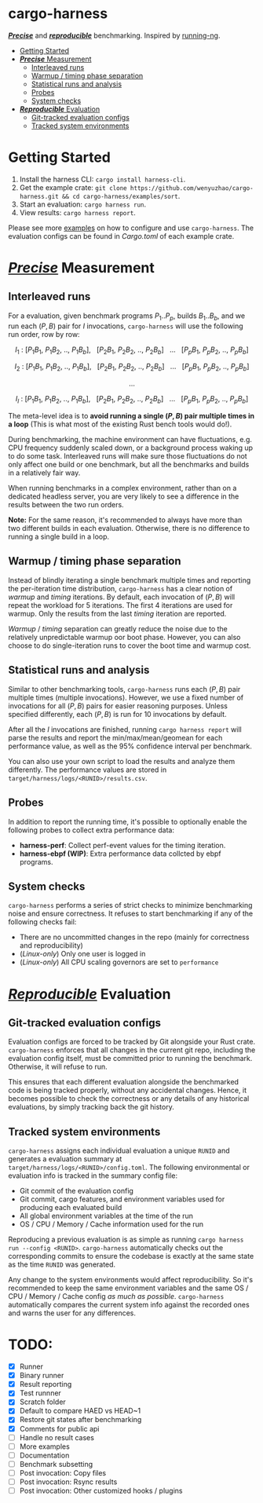 # cargo-harness

**_<ins>Precise</ins>_** and **_<ins>reproducible</ins>_** benchmarking. Inspired by [running-ng](https://anupli.github.io/running-ng).

* [Getting Started](#getting-started)
* [**_<ins>Precise</ins>_** Measurement](#precise-measurement)
  * [Interleaved runs](#interleaved-runs)
  * [Warmup / timing phase separation](#warmup--timing-phase-separation)
  * [Statistical runs and analysis](#statistical-runs-and-analysis)
  * [Probes](#probes)
  * [System checks](#system-checks)
* [**_<ins>Reproducible</ins>_** Evaluation](#reproducible-evaluation)
  * [Git-tracked evaluation configs](#git-tracked-evaluation-configs)
  * [Tracked system environments](#tracked-system-environments)

# Getting Started

1. Install the harness CLI: `cargo install harness-cli`.
2. Get the example crate: `git clone https://github.com/wenyuzhao/cargo-harness.git && cd cargo-harness/examples/sort`.
3. Start an evaluation: `cargo harness run`.
4. View results: `cargo harness report`.

Please see more [examples](/examples) on how to configure and use `cargo-harness`. The evaluation configs can be found in _Cargo.toml_ of each example crate.

# _<ins>Precise</ins>_ Measurement

## Interleaved runs

For a evaluation, given benchmark programs $P_1..P_p$, builds $B_1..B_b$, and we run each $(P, B)$ pair for $I$ invocations, `cargo-harness` will use the following run order, row by row:

$$I_1\ :\ [P_1B_1,\ P_1B_2,\ ..,\ P_1B_b],\ \ \ [P_2B_1,\ P_2B_2,\ ..,\ P_2B_b]\ \ \ ...\ \ \ [P_pB_1,\ P_pB_2,\ ..,\ P_pB_b]$$

$$I_2\ :\ [P_1B_1,\ P_1B_2,\ ..,\ P_1B_b],\ \ \ [P_2B_1,\ P_2B_2,\ ..,\ P_2B_b]\ \ \ ...\ \ \ [P_pB_1,\ P_pB_2,\ ..,\ P_pB_b]$$

$$\dots$$

$$I_I\ :\ [P_1B_1,\ P_1B_2,\ ..,\ P_1B_b],\ \ \ [P_2B_1,\ P_2B_2,\ ..,\ P_2B_b]\ \ \ ...\ \ \ [P_pB_1,\ P_pB_2,\ ..,\ P_pB_b]$$

The meta-level idea is to **avoid running a single $(P,B)$ pair multiple times in a loop** (This is what most of the existing Rust bench tools would do!).

During benchmarking, the machine environment can have fluctuations, e.g. CPU frequency suddenly scaled down, or a background process waking up to do some task. Interleaved runs will make sure those fluctuations do not only affect one build or one benchmark, but all the benchmarks and builds in a relatively fair way.

When running benchmarks in a complex environment, rather than on a dedicated headless server, you are very likely to see a difference in the results between the two run orders.

**Note:** For the same reason, it's recommended to always have more than two different builds in each evaluation. Otherwise, there is no difference to running a single build in a loop.

## Warmup / timing phase separation

Instead of blindly iterating a single benchmark multiple times and reporting the per-iteration time distribution, `cargo-harness` has a clear notion of _warmup_ and _timing_ iterations. By default, each invocation of $(P,B)$ will repeat the workload for $5$ iterations. The first $4$ iterations are used for warmup. Only the results from the last _timing_ iteration are reported.

_Warmup_ / _timing_ separation can greatly reduce the noise due to the relatively unpredictable warmup oor boot phase. However, you can also choose to do single-iteration runs to cover the boot time and warmup cost.

## Statistical runs and analysis

Similar to other benchmarking tools, `cargo-harness` runs each $(P,B)$ pair multiple times (multiple invocations). However, we use a fixed number of invocations for all $(P,B)$ pairs for easier reasoning purposes. Unless specified differently, each $(P,B)$ is run for 10 invocations by default.

After all the $I$ invocations are finished, running `cargo harness report` will parse the results and report the min/max/mean/geomean for each performance value, as well as the 95% confidence interval per benchmark.

You can also use your own script to load the results and analyze them differently. The performance values are stored in `target/harness/logs/<RUNID>/results.csv`.

## Probes

In addition to report the running time, it's possible to optionally enable the following probes to collect extra performance data:

* **harness-perf**: Collect perf-event values for the timing iteration.
* **harness-ebpf (WIP)**: Extra performance data collcted by ebpf programs.

## System checks

`cargo-harness` performs a series of strict checks to minimize benchmarking noise and ensure correctness. It refuses to start benchmarking if any of the following checks fail:

* There are no uncommitted changes in the repo (mainly for correctness and reproducibility)
* (*Linux-only*) Only one user is logged in
* (*Linux-only*) All CPU scaling governors are set to `performance`

# _<ins>Reproducible</ins>_ Evaluation

## Git-tracked evaluation configs

Evaluation configs are forced to be tracked by Git alongside your Rust crate. `cargo-harness` enforces that all changes in the current git repo, including the evaluation config itself, must be committed prior to running the benchmark. Otherwise, it will refuse to run.

This ensures that each different evaluation alongside the benchmarked code is being tracked properly, without any accidental changes. Hence, it becomes possible to check the correctness or any details of any historical evaluations, by simply tracking back the git history.

## Tracked system environments

`cargo-harness` assigns each individual evaluation a unique `RUNID` and generates a evaluation summary at `target/harness/logs/<RUNID>/config.toml`. The following environmental or evaluation info is tracked in the summary config file:

* Git commit of the evaluation config
* Git commit, cargo features, and environment variables used for producing each evaluated build
* All global environment variables at the time of the run
* OS / CPU / Memory / Cache information used for the run

Reproducing a previous evaluation is as simple as running `cargo harness run --config <RUNID>`. `cargo-harness` automatically checks out the corresponding commits to ensure the codebase is exactly at the same state as the time `RUNID` was generated.

Any change to the system environments would affect reproducibility. So it's recommended to keep the same environment variables and the same OS / CPU / Memory / Cache config _as much as possible_. `cargo-harness` automatically compares the current system info against the recorded ones and warns the user for any differences.

# TODO:

- [x] Runner
- [x] Binary runner
- [x] Result reporting
- [x] Test runnner
- [x] Scratch folder
- [x] Default to compare HAED vs HEAD~1
- [x] Restore git states after benchmarking
- [x] Comments for public api
- [ ] Handle no result cases
- [ ] More examples
- [ ] Documentation
- [ ] Benchmark subsetting
- [ ] Post invocation: Copy files
- [ ] Post invocation: Rsync results
- [ ] Post invocation: Other customized hooks / plugins